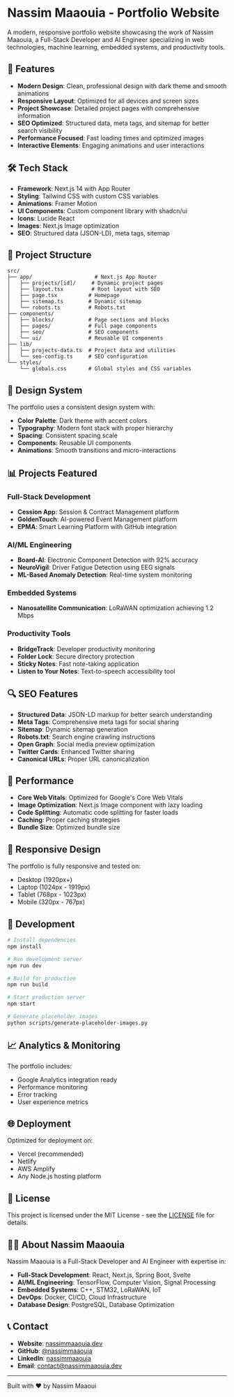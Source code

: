 # Nassim Maaouia - Portfolio Website

A modern, responsive portfolio website showcasing the work of Nassim Maaouia, a Full-Stack Developer and AI Engineer specializing in web technologies, machine learning, embedded systems, and productivity tools.

## 🚀 Features

- **Modern Design**: Clean, professional design with dark theme and smooth animations
- **Responsive Layout**: Optimized for all devices and screen sizes
- **Project Showcase**: Detailed project pages with comprehensive information
- **SEO Optimized**: Structured data, meta tags, and sitemap for better search visibility
- **Performance Focused**: Fast loading times and optimized images
- **Interactive Elements**: Engaging animations and user interactions

## 🛠 Tech Stack

- **Framework**: Next.js 14 with App Router
- **Styling**: Tailwind CSS with custom CSS variables
- **Animations**: Framer Motion
- **UI Components**: Custom component library with shadcn/ui
- **Icons**: Lucide React
- **Images**: Next.js Image optimization
- **SEO**: Structured data (JSON-LD), meta tags, sitemap

## 📁 Project Structure

```
src/
├── app/                    # Next.js App Router
│   ├── projects/[id]/     # Dynamic project pages
│   ├── layout.tsx         # Root layout with SEO
│   ├── page.tsx          # Homepage
│   ├── sitemap.ts        # Dynamic sitemap
│   └── robots.ts         # Robots.txt
├── components/
│   ├── blocks/           # Page sections and blocks
│   ├── pages/            # Full page components
│   ├── seo/              # SEO components
│   └── ui/               # Reusable UI components
├── lib/
│   ├── projects-data.ts  # Project data and utilities
│   └── seo-config.ts     # SEO configuration
└── styles/
    └── globals.css       # Global styles and CSS variables
```

## 🎨 Design System

The portfolio uses a consistent design system with:

- **Color Palette**: Dark theme with accent colors
- **Typography**: Modern font stack with proper hierarchy
- **Spacing**: Consistent spacing scale
- **Components**: Reusable UI components
- **Animations**: Smooth transitions and micro-interactions

## 📊 Projects Featured

### Full-Stack Development
- **Cession App**: Session & Contract Management platform
- **GoldenTouch**: AI-powered Event Management platform
- **EPMA**: Smart Learning Platform with GitHub integration

### AI/ML Engineering
- **Board-AI**: Electronic Component Detection with 92% accuracy
- **NeuroVigil**: Driver Fatigue Detection using EEG signals
- **ML-Based Anomaly Detection**: Real-time system monitoring

### Embedded Systems
- **Nanosatellite Communication**: LoRaWAN optimization achieving 1.2 Mbps

### Productivity Tools
- **BridgeTrack**: Developer productivity monitoring
- **Folder Lock**: Secure directory protection
- **Sticky Notes**: Fast note-taking application
- **Listen to Your Notes**: Text-to-speech accessibility tool

## 🔍 SEO Features

- **Structured Data**: JSON-LD markup for better search understanding
- **Meta Tags**: Comprehensive meta tags for social sharing
- **Sitemap**: Dynamic sitemap generation
- **Robots.txt**: Search engine crawling instructions
- **Open Graph**: Social media preview optimization
- **Twitter Cards**: Enhanced Twitter sharing
- **Canonical URLs**: Proper URL canonicalization

## 🚀 Performance

- **Core Web Vitals**: Optimized for Google's Core Web Vitals
- **Image Optimization**: Next.js Image component with lazy loading
- **Code Splitting**: Automatic code splitting for faster loads
- **Caching**: Proper caching strategies
- **Bundle Size**: Optimized bundle size

## 📱 Responsive Design

The portfolio is fully responsive and tested on:
- Desktop (1920px+)
- Laptop (1024px - 1919px)
- Tablet (768px - 1023px)
- Mobile (320px - 767px)

## 🔧 Development

```bash
# Install dependencies
npm install

# Run development server
npm run dev

# Build for production
npm run build

# Start production server
npm start

# Generate placeholder images
python scripts/generate-placeholder-images.py
```

## 📈 Analytics & Monitoring

The portfolio includes:
- Google Analytics integration ready
- Performance monitoring
- Error tracking
- User experience metrics

## 🌐 Deployment

Optimized for deployment on:
- Vercel (recommended)
- Netlify
- AWS Amplify
- Any Node.js hosting platform

## 📄 License

This project is licensed under the MIT License - see the [LICENSE](LICENSE) file for details.

## 👨‍💻 About Nassim Maaouia

Nassim Maaouia is a Full-Stack Developer and AI Engineer with expertise in:

- **Full-Stack Development**: React, Next.js, Spring Boot, Svelte
- **AI/ML Engineering**: TensorFlow, Computer Vision, Signal Processing
- **Embedded Systems**: C++, STM32, LoRaWAN, IoT
- **DevOps**: Docker, CI/CD, Cloud Infrastructure
- **Database Design**: PostgreSQL, Database Optimization

## 📞 Contact

- **Website**: [nassimmaaouia.dev](https://nassimmaaouia.dev)
- **GitHub**: [@nassimmaaouia](https://github.com/nassimmaaouia)
- **LinkedIn**: [nassimmaaouia](https://linkedin.com/in/nassimmaaouia)
- **Email**: [contact@nassimmaaouia.dev](mailto:contact@nassimmaaouia.dev)

---

Built with ❤️ by Nassim Maaoui